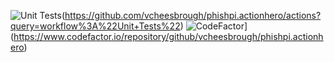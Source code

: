 ![Unit Tests](https://github.com/vcheesbrough/phishpi.actionhero/workflows/Unit%20Tests/badge.svg)(https://github.com/vcheesbrough/phishpi.actionhero/actions?query=workflow%3A%22Unit+Tests%22)
![CodeFactor](https://www.codefactor.io/repository/github/vcheesbrough/phishpi.actionhero/badge)](https://www.codefactor.io/repository/github/vcheesbrough/phishpi.actionhero)
